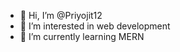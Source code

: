 - 👋 Hi, I’m @Priyojit12
- 👀 I’m interested in web development
- 🌱 I’m currently learning MERN

<!---
Priyojit12/Priyojit12 is a ✨ special ✨ repository because its `README.md` (this file) appears on your GitHub profile.
You can click the Preview link to take a look at your changes.
--->
